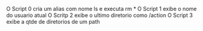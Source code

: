 O Script 0 cria um alias com nome ls e executa rm *
O Script 1 exibe o nome do usuario atual
O Scritp 2 exibe o ultimo diretorio como /action
O Script 3 exibe a qtde de diretorios de um path
